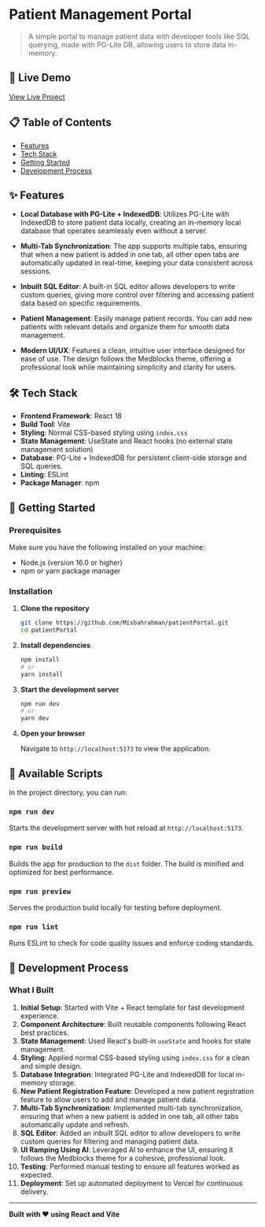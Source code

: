 
# Patient Management Portal

> A simple portal to manage patient data with developer tools like SQL querying, made with PG-Lite DB, allowing users to store data in-memory.

## 🚀 Live Demo

[View Live Project](https://patient-portal-one.vercel.app/)

## 📋 Table of Contents

- [Features](#features)
- [Tech Stack](#tech-stack)
- [Getting Started](#getting-started)
- [Development Process](#development-process)

## ✨ Features

- **Local Database with PG-Lite + IndexedDB**: Utilizes PG-Lite with IndexedDB to store patient data locally, creating an in-memory local database that operates seamlessly even without a server.

- **Multi-Tab Synchronization**: The app supports multiple tabs, ensuring that when a new patient is added in one tab, all other open tabs are automatically updated in real-time, keeping your data consistent across sessions.

- **Inbuilt SQL Editor**: A built-in SQL editor allows developers to write custom queries, giving more control over filtering and accessing patient data based on specific requirements.

- **Patient Management**: Easily manage patient records. You can add new patients with relevant details and organize them for smooth data management.

- **Modern UI/UX**: Features a clean, intuitive user interface designed for ease of use. The design follows the Medblocks theme, offering a professional look while maintaining simplicity and clarity for users.

## 🛠️ Tech Stack

- **Frontend Framework**: React 18
- **Build Tool**: Vite
- **Styling**: Normal CSS-based styling using `index.css`
- **State Management**: UseState and React hooks (no external state management solution)
- **Database**: PG-Lite + IndexedDB for persistent client-side storage and SQL queries.
- **Linting**: ESLint
- **Package Manager**: npm

## 🚦 Getting Started

### Prerequisites

Make sure you have the following installed on your machine:

- Node.js (version 16.0 or higher)
- npm or yarn package manager

### Installation

1. **Clone the repository**
   ```bash
   git clone https://github.com/Misbahrahman/patientPortal.git
   cd patientPortal
   ```

2. **Install dependencies**
   ```bash
   npm install
   # or
   yarn install
   ```

3. **Start the development server**
   ```bash
   npm run dev
   # or
   yarn dev
   ```

4. **Open your browser**

   Navigate to `http://localhost:5173` to view the application.

## 📜 Available Scripts

In the project directory, you can run:

### `npm run dev`
Starts the development server with hot reload at `http://localhost:5173`.

### `npm run build`
Builds the app for production to the `dist` folder. The build is minified and optimized for best performance.

### `npm run preview`
Serves the production build locally for testing before deployment.

### `npm run lint`
Runs ESLint to check for code quality issues and enforce coding standards.

## 🔨 Development Process

### What I Built

1. **Initial Setup**: Started with Vite + React template for fast development experience.
2. **Component Architecture**: Built reusable components following React best practices.
3. **State Management**: Used React's built-in `useState` and hooks for state management.
4. **Styling**: Applied normal CSS-based styling using `index.css` for a clean and simple design.
5. **Database Integration**: Integrated PG-Lite and IndexedDB for local in-memory storage.
6. **New Patient Registration Feature**: Developed a new patient registration feature to allow users to add and manage patient data.
7. **Multi-Tab Synchronization**: Implemented multi-tab synchronization, ensuring that when a new patient is added in one tab, all other tabs automatically update and refresh.
8. **SQL Editor**: Added an inbuilt SQL editor to allow developers to write custom queries for filtering and managing patient data.
9. **UI Ramping Using AI**: Leveraged AI to enhance the UI, ensuring it follows the Medblocks theme for a cohesive, professional look.
10. **Testing**: Performed manual testing to ensure all features worked as expected.
11. **Deployment**: Set up automated deployment to Vercel for continuous delivery.

---

**Built with ❤️ using React and Vite**
